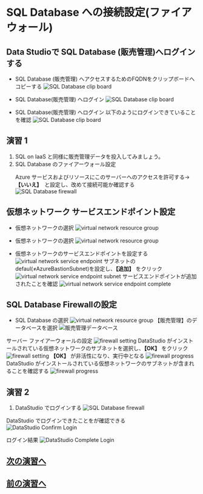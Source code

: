 # SQL Database への接続設定(ファイアウォール)

## Data Studioで SQL Database (販売管理)へログインする
- SQL Database (販売管理) へアクセスするためのFQDNをクリップボードへコピーする
![SQL Database clip board](images/sqldatabase-login-clip-board.png "SQL Database clip board")

- SQL Database(販売管理) へログイン
![SQL Database clip board](images/datastudio-login.png "SQL Database clip board")

- SQL Database(販売管理) へログイン
以下のようにログインできていることを確認
![SQL Database clip board](images/datastudio-login-result.png "SQL Database clip board")

## 演習 1
1. SQL on IaaS と同様に販売管理データを投入してみましょう。
1. SQL Database のファイアーウォール設定<p/>
Azure サービスおよびリソースにこのサーバーへのアクセスを許可する->**【いいえ】**　と設定し、改めて接続可能か確認する
![SQL Database firewall](images/sqldatabase-firewall-azureservice.png "SQL Database firewall")

## 仮想ネットワーク サービスエンドポイント設定
- 仮想ネットワークの選択
![virtual network resource group](images/virtual-network-setting.png "virtual network resource group")

- 仮想ネットワークの選択
![virtual network resource group](images/virtual-network-service-endpoint-from-iaas.png "virtual network resource group")

- 仮想ネットワークのサービスエンドポイントを設定する
![virtual network service endpoint](images/virtual-network-service-endpoint.png "virtual network service endpoint")
サブネットのdefaul(≠AzureBastionSubnet)を設定し、**【追加】** をクリック
![virtual network service endpoint subnet](images/virtual-network-service-endpoint-subnet.png "virtual network service endpoint subnet")
サービスエンドポイントが追加されたことを確認
![virtual network service endpoint complete](images/virtual-network-service-endpoint-result.png "virtual network service endpoint complete")


## SQL Database Firewallの設定
- SQL Database の選択
![virtual network resource group](images/virtual-network-setting.png "virtual network resource group")
【販売管理】のデータベースを選択
![販売管理データベース](images/sqldatabase-choice-hanbaikanri.png "販売管理データベース")

サーバー ファイアーウォールの設定
![firewall setting](images/sqldatabase-firewall-setting.png "firewall setting")
DataStudio がインストールされている仮想ネットワークのサブネットを選択し、**【OK】** をクリック
![firewall setting](images/sqldatabase-firewall-setting-conf.png "firewall setting")
**【OK】** が非活性になり、実行中となる
![firewall progress](images/sqldatabase-firewall-setting-progress.png "firewall progress")
DataStudio がインストールされている仮想ネットワークのサブネットが含まれることを確認する
![firewall progress](images/sqldatabase-firewall-setting-result.png "firewall progress")

## 演習 2
1. DataStudio でログインする
![SQL Database firewall](images/sqldatabase-firewall-azureservice.png "SQL Database firewall")

DataStudio でログインできたことをが確認できる
![DataStudio Confirm Login](images/datastudio-connection-reconnect-hanbaikanri.png "DataStudio Confirm Login")

ログイン結果
![DataStudio Complete Login](images/datastudio-connection-reconnect-hanbaikanri-result.png "DataStudio Complete Login")

## [次の演習へ][1]
## [前の演習へ][2]

[1]:powerbi-create.markdown
[2]:sqldatabase-create.markdown